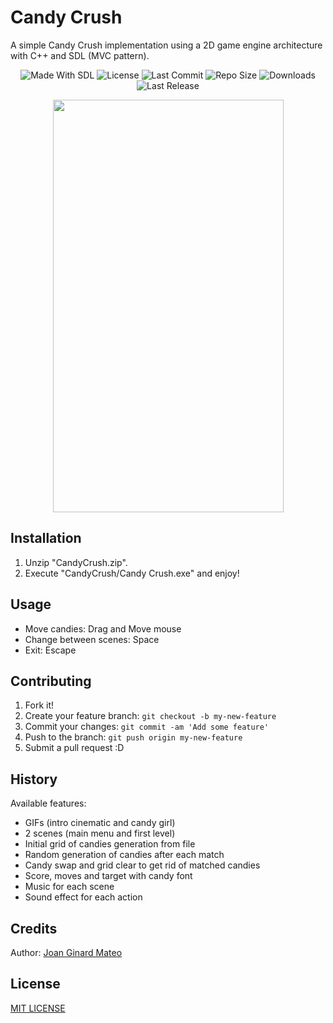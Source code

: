 # Candy Crush

A simple Candy Crush implementation using a 2D game engine architecture with C++ and SDL (MVC pattern).

<p align="center">
  <a>
    <img alt="Made With SDL" src="https://img.shields.io/badge/made%20with-SDL-57b9d3.svg?logo=CPlusPlus">
  </a>
  <a>
    <img alt="License" src="https://img.shields.io/github/license/JoanStinson/CandyCrush?&logo=github">
  </a>
  <a>
    <img alt="Last Commit" src="https://img.shields.io/github/last-commit/JoanStinson/CandyCrush?logo=Mapbox&color=orange">
  </a>
  <a>
    <img alt="Repo Size" src="https://img.shields.io/github/repo-size/JoanStinson/CandyCrush?logo=VirtualBox">
  </a>
  <a>
    <img alt="Downloads" src="https://img.shields.io/github/downloads/JoanStinson/CandyCrush/total?color=brightgreen">
  </a>
  <a>
    <img alt="Last Release" src="https://img.shields.io/github/v/release/JoanStinson/CandyCrush?include_prereleases&logo=Dropbox&color=yellow">
  </a>
</p>

<p align="center">
  <img width="369" height="660" src="https://github.com/JoanStinson/CandyCrush/blob/master/candy preview.gif">
 </p>

## Installation

1. Unzip "CandyCrush.zip".
2. Execute "CandyCrush/Candy Crush.exe" and enjoy!

## Usage

- Move candies: Drag and Move mouse
- Change between scenes: Space
- Exit: Escape

## Contributing

1. Fork it!
2. Create your feature branch: `git checkout -b my-new-feature`
3. Commit your changes: `git commit -am 'Add some feature'`
4. Push to the branch: `git push origin my-new-feature`
5. Submit a pull request :D

## History

Available features:
- GIFs (intro cinematic and candy girl)
- 2 scenes (main menu and first level)
- Initial grid of candies generation from file
- Random generation of candies after each match
- Candy swap and grid clear to get rid of matched candies
- Score, moves and target with candy font
- Music for each scene
- Sound effect for each action 

## Credits

Author: [Joan Ginard Mateo](https://github.com/JoanStinson)

## License

[MIT LICENSE](https://github.com/JoanStinson/Candy_Crush/blob/master/LICENSE)
